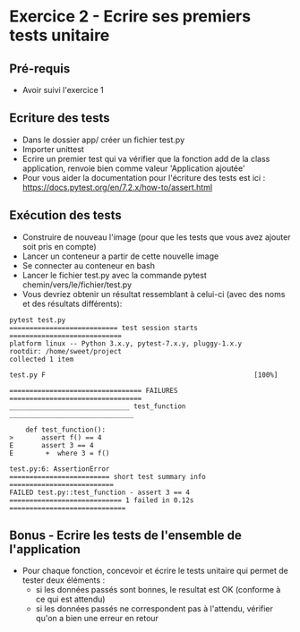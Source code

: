 # Exercice 2 - Ecrire ses premiers tests unitaire

## Pré-requis

* Avoir suivi l'exercice 1


## Ecriture des tests

* Dans le dossier app/ créer un fichier test.py
* Importer unittest
* Ecrire un premier test qui va vérifier que la fonction add de la class application, renvoie bien comme valeur 'Application ajoutée' 
* Pour vous aider la documentation pour l'écriture des tests est ici : https://docs.pytest.org/en/7.2.x/how-to/assert.html 

## Exécution des tests

* Construire de nouveau l'image (pour que les tests que vous avez ajouter soit pris en compte)
* Lancer un conteneur a partir de cette nouvelle image
* Se connecter au conteneur en bash
* Lancer le fichier test.py avec la commande pytest chemin/vers/le/fichier/test.py
* Vous devriez obtenir un résultat ressemblant à celui-ci (avec des noms et des résultats différents):
```
pytest test.py
=========================== test session starts ============================
platform linux -- Python 3.x.y, pytest-7.x.y, pluggy-1.x.y
rootdir: /home/sweet/project
collected 1 item

test.py F                                                    [100%]

================================= FAILURES =================================
______________________________ test_function _______________________________

    def test_function():
>       assert f() == 4
E       assert 3 == 4
E        +  where 3 = f()

test.py:6: AssertionError
========================= short test summary info ==========================
FAILED test.py::test_function - assert 3 == 4
============================ 1 failed in 0.12s =============================
```

## Bonus - Ecrire les tests de l'ensemble de l'application

* Pour chaque fonction, concevoir et écrire le tests unitaire qui permet de tester deux éléments :
    * si les données passés sont bonnes, le resultat est OK (conforme à ce qui est attendu)
    * si les données passés ne correspondent pas à l'attendu, vérifier qu'on a bien une erreur en retour
